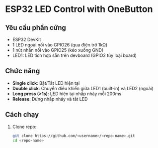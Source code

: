 # ESP32 LED Control with OneButton

##  Yêu cầu phần cứng
- ESP32 DevKit
- 1 LED ngoài nối vào GPIO26 (qua điện trở 1kΩ)
- 1 nút nhấn nối vào GPIO25 (kéo xuống GND)
- LED1: LED tích hợp sẵn trên devboard (GPIO2 tùy loại board)

##  Chức năng
- **Single click**: Bật/Tắt LED hiện tại
- **Double click**: Chuyển điều khiển giữa LED1 (built-in) và LED2 (ngoài)
- **Long press (>1s)**: LED hiện tại nhấp nháy mỗi 200ms
- **Release**: Dừng nhấp nháy và tắt LED

##  Cách chạy
1. Clone repo:
   ```bash
   git clone https://github.com/<username>/<repo-name>.git
   cd <repo-name>

